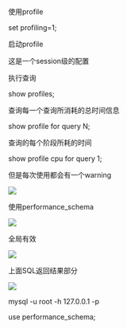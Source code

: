 使用profile



set profiling=1;

启动profile

这是一个session级的配置



执行查询



show profiles;



查询每一个查询所消耗的总时间信息



show profile for query N;

查询的每个阶段所耗的时间





show profile cpu for query 1;



但是每次使用都会有一个warning



![](https://gitee.com/hxc8/images7/raw/master/img/202407190812541.jpg)



使用performance_schema



![](https://gitee.com/hxc8/images7/raw/master/img/202407190813034.jpg)



全局有效







![](https://gitee.com/hxc8/images7/raw/master/img/202407190813675.jpg)



上面SQL返回结果部分

![](https://gitee.com/hxc8/images7/raw/master/img/202407190813267.jpg)





mysql -u root -h 127.0.0.1 -p



use performance_schema;



